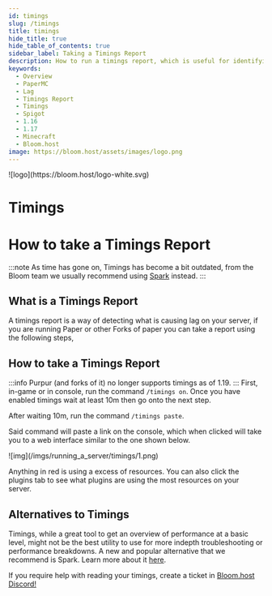 ```yaml
---
id: timings
slug: /timings
title: timings
hide_title: true
hide_table_of_contents: true
sidebar_label: Taking a Timings Report
description: How to run a timings report, which is useful for identifying causes of lag on your server.
keywords:
  - Overview
  - PaperMC
  - Lag
  - Timings Report
  - Timings
  - Spigot
  - 1.16
  - 1.17
  - Minecraft
  - Bloom.host
image: https://bloom.host/assets/images/logo.png
---
```


<div class="text--center">
![logo](https://bloom.host/logo-white.svg)
<h1>Timings</h1>
</div>

# **How to take a Timings Report**

:::note
As time has gone on, Timings has become a bit outdated, from the Bloom team we usually recommend using [Spark](https://docs.bloom.host/spark) instead.
:::

## What is a Timings Report
A timings report is a way of detecting what is causing lag on your server, if you are running Paper or other Forks of paper you can take a report using the following steps,
## How to take a Timings Report
:::info
Purpur (and forks of it) no longer supports timings as of 1.19.
:::
First, in-game or in console, run the command `/timings on`. Once you have enabled timings wait at least 10m then go onto the next step.

After waiting 10m, run the command `/timings paste`.

Said command will paste a link on the console, which when clicked will take you to a web interface similar to the one shown below.

<div class="text--center">
![img](/imgs/running_a_server/timings/1.png)</div>

Anything in red is using a excess of resources. You can also click the plugins tab to see what plugins are using the most resources on your server.
## Alternatives to Timings
Timings, while a great tool to get an overview of performance at a basic level, might not be the best utility to use for more indepth troubleshooting or performance breakdowns.
A new and popular alternative that we recommend is Spark. Learn more about it [here](https://docs.bloom.host/spark).

If you require help with reading your timings, create a ticket in [Bloom.host Discord!](https://discord.gg/bloom)
